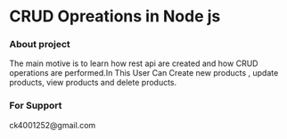 # CRUD Opreations in Node js 

### About project
<p>The main motive is to  learn how rest api are created and how CRUD operations are performed.In This User Can Create new products , update products, view products and delete products.  </p>

### For Support
<p>ck4001252@gmail.com</p>

